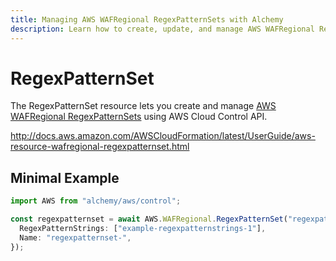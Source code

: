 ```yaml
---
title: Managing AWS WAFRegional RegexPatternSets with Alchemy
description: Learn how to create, update, and manage AWS WAFRegional RegexPatternSets using Alchemy Cloud Control.
---
```


# RegexPatternSet

The RegexPatternSet resource lets you create and manage [AWS WAFRegional RegexPatternSets](https://docs.aws.amazon.com/wafregional/latest/userguide/) using AWS Cloud Control API.

http://docs.aws.amazon.com/AWSCloudFormation/latest/UserGuide/aws-resource-wafregional-regexpatternset.html

## Minimal Example

```ts
import AWS from "alchemy/aws/control";

const regexpatternset = await AWS.WAFRegional.RegexPatternSet("regexpatternset-example", {
  RegexPatternStrings: ["example-regexpatternstrings-1"],
  Name: "regexpatternset-",
});
```

